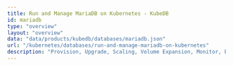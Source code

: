 ```yaml
---
title: Run and Manage MariaDB on Kubernetes - KubeDB
id: mariadb
type: "overview"
layout: "overview"
data: "data/products/kubedb/databases/mariadb.json"
url: "/kubernetes/databases/run-and-manage-mariadb-on-kubernetes"
description: "Provision, Upgrade, Scaling, Volume Expansion, Monitor, Backup & Restore, Security for MariaDB Databases in Kubernetes on any Public & Private Cloud"
---
```


